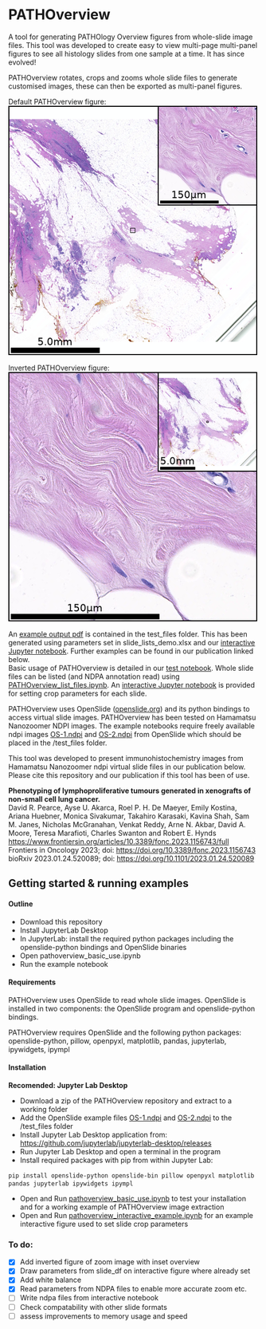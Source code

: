 # PATHOverview
A tool for generating PATHOlogy Overview figures from whole-slide image files. This tool was developed to create easy to view multi-page multi-panel figures to see all histology slides from one sample at a time. It has since evolved!

PATHOverview rotates, crops and zooms whole slide files to generate customised images, these can then be exported as multi-panel figures.<br>

Default PATHOverview figure:<br>
![An example PATHOverview image](test_files/test_image.png)


Inverted PATHOverview figure:<br>
![An example PATHOverview image](test_files/test_image_inverted.png)

An [example output pdf](./test_files/test_output.pdf) is contained in the test_files folder. This has been generated using parameters set in slide_lists_demo.xlsx and our [interactive Jupyter notebook](pathoverview_interactive_example.ipynb). Further examples can be found in our publication linked below.<br>
Basic usage of PATHOverview is detailed in our [test notebook](pathoverview_basic_use.ipynb). Whole slide files can be listed (and NDPA annotation read) using [PATHOverview_list_files.ipynb](pathoverview_list_files.ipynb). An [interactive Jupyter notebook](pathoverview_interactive_example.ipynb) is provided for setting crop parameters for each slide.<br>

PATHOverview uses OpenSlide ([openslide.org](http://openslide.org)) and its python bindings to access virtual slide images. PATHOverview has been tested on Hamamatsu Nanozoomer NDPI images. The example notebooks require freely available ndpi images [OS-1.ndpi](https://openslide.cs.cmu.edu/download/openslide-testdata/Hamamatsu/) and [OS-2.ndpi](https://openslide.cs.cmu.edu/download/openslide-testdata/Hamamatsu/) from OpenSlide which should be placed in the /test_files folder.<br>

This tool was developed to present immunohistochemistry images from Hamamatsu Nanozoomer ndpi virtual slide files in our publication below. Please cite this repository and our publication if this tool has been of use.<br>


**Phenotyping of lymphoproliferative tumours generated in xenografts of non-small cell lung cancer.**<br>
David R. Pearce, Ayse U. Akarca, Roel P. H. De Maeyer, Emily Kostina, Ariana Huebner, Monica Sivakumar, Takahiro Karasaki, Kavina Shah, Sam M. Janes, Nicholas McGranahan, Venkat Reddy, Arne N. Akbar, David A. Moore, Teresa Marafioti, Charles Swanton and Robert E. Hynds<br>
https://www.frontiersin.org/articles/10.3389/fonc.2023.1156743/full<br>
Frontiers in Oncology 2023; doi: https://doi.org/10.3389/fonc.2023.1156743<br>
bioRxiv 2023.01.24.520089; doi: https://doi.org/10.1101/2023.01.24.520089

## Getting started & running examples
#### Outline
- Download this repository
- Install JupyterLab Desktop
- In JupyterLab: install the required python packages including the openslide-python bindings and OpenSlide binaries
- Open pathoverview_basic_use.ipynb
- Run the example notebook

#### Requirements
PATHOverview uses OpenSlide to read whole slide images. OpenSlide is installed in two components: the OpenSlide program and openslide-python bindings.

PATHOverview requires OpenSlide and the following python packages: <br>
openslide-python, pillow, openpyxl, matplotlib, pandas, jupyterlab, ipywidgets, ipympl<br>


#### Installation

**Recomended: Jupyter Lab Desktop**<br>
- Download a zip of the PATHOverview repository and extract to a working folder<br>
- Add the OpenSlide example files [OS-1.ndpi](https://openslide.cs.cmu.edu/download/openslide-testdata/Hamamatsu/) and [OS-2.ndpi](https://openslide.cs.cmu.edu/download/openslide-testdata/Hamamatsu/) to the /test_files folder
- Install Jupyter Lab Desktop application from:
https://github.com/jupyterlab/jupyterlab-desktop/releases
- Run Jupyter Lab Desktop and open a terminal in the program
- Install required packages with pip from within Jupyter Lab:
```
pip install openslide-python openslide-bin pillow openpyxl matplotlib pandas jupyterlab ipywidgets ipympl
```
- Open and Run [pathoverview_basic_use.ipynb](pathoverview_basic_use.ipynb) to test your installation and for a working example of PATHOverview image extraction
- Open and Run [pathoverview_interactive_example.ipynb](pathoverview_interactive_example.ipynb) for an example interactive figure used to set slide crop parameters


### To do:
- [x] Add inverted figure of zoom image with inset overview
- [x] Draw parameters from slide_df on interactive figure where already set
- [x] Add white balance
- [x] Read parameters from NDPA files to enable more accurate zoom etc.
- [ ] Write ndpa files from interactive notebook
- [ ] Check compatability with other slide formats
- [ ] assess improvements to memory usage and speed
